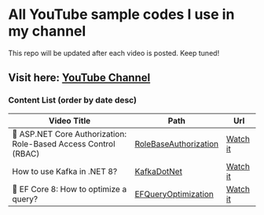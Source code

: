# All YouTube sample codes I use in my channel
This repo will be updated after each video is posted. Keep tuned!
## Visit here: [YouTube Channel](https://www.youtube.com/@sa-es-ir)

### Content List (order by date desc)

| Video Title | Path  | Url |
|----------|----------|----------|
| 🔐 ASP.NET Core Authorization: Role-Based Access Control (RBAC)    | [RoleBaseAuthorization](https://github.com/sa-es-ir/youtube-samples/tree/main/RoleBasedAuthorization)  | [Watch it](https://youtu.be/zzqlBS0E81s)   |
| How to use Kafka in .NET 8?    | [KafkaDotNet](https://github.com/sa-es-ir/youtube-samples/tree/main/KafkaDotNet)   | [Watch it](https://youtu.be/-jh1Yy_ymLk)   |
| 🚀 EF Core 8: How to optimize a query?    | [EFQueryOptimization](https://github.com/sa-es-ir/youtube-samples/tree/main/EFQueryOptimization)   | [Watch it](https://youtu.be/nQC4awFqRkE)   |
